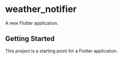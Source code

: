 # weather_notifier

A new Flutter application.

## Getting Started

This project is a starting point for a Flutter application.


